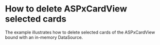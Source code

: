 # How to delete ASPxCardView selected cards


The example illustrates how to delete selected cards of the ASPxCardView bound with an in-memory DataSource.

<br/>


